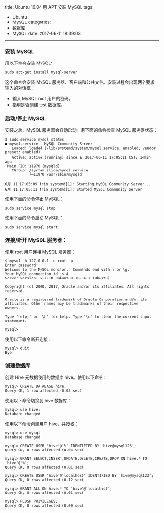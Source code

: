 title: Ubuntu 16.04 用 APT 安装 MySQL
tags:
  - Ubuntu
  - MySQL
categories:
  - 数据库
  - MySQL
date: 2017-06-11 18:39:03
---

### 安装 MySQL

用以下命令安装 MySQL:

    sudo apt-get install mysql-server
    
这个命令会安装 MySQL 服务器、客户端和公共文件。安装过程会出现两个要求输入的对话框：

- 输入 MySQL root 用户的密码。
- 指明是否创建 test 数据库。

<!-- more -->

### 启动/停止 MySQL

安装之后，MySQL 服务器会自动启动。用下面的命令检查 MySQL 服务器状态：

    $ sudo service mysql status
    ● mysql.service - MySQL Community Server
       Loaded: loaded (/lib/systemd/system/mysql.service; enabled; vendor preset: enabled)
       Active: active (running) since 日 2017-06-11 17:05:11 CST; 14min ago
     Main PID: 11970 (mysqld)
       CGroup: /system.slice/mysql.service
               └─11970 /usr/sbin/mysqld
    
    6月 11 17:05:09 frin systemd[1]: Starting MySQL Community Server...
    6月 11 17:05:11 frin systemd[1]: Started MySQL Community Server.

使用下面的命令停止 MySQL：

    sudo service mysql stop
    
使用下面的命令启动 MySQL：

    sudo service mysql start
    
### 连接/断开 MySQL 服务器：

使用 root 用户连接 MySQL 服务器：

    $ mysql -h 127.0.0.1 -u root -p
    Enter password: 
    Welcome to the MySQL monitor.  Commands end with ; or \g.
    Your MySQL connection id is 4
    Server version: 5.7.18-0ubuntu0.16.04.1 (Ubuntu)
    
    Copyright (c) 2000, 2017, Oracle and/or its affiliates. All rights reserved.
    
    Oracle is a registered trademark of Oracle Corporation and/or its
    affiliates. Other names may be trademarks of their respective
    owners.
    
    Type 'help;' or '\h' for help. Type '\c' to clear the current input statement.
    
    mysql>
    
使用以下命令断开连接：

    mysql> quit
    Bye

### 创建数据库

创建 Hive 元数据使用的数据库 hive。使用以下命令：

    mysql> CREATE DATABASE hive;
    Query OK, 1 row affected (0.03 sec)
    
使用以下命令切换到 hive 数据库：

    mysql> use hive;
    Database changed

使用以下命令创建用户 hive，并授权：

    mysql> use mysql;
    Database changed

    mysql> CREATE USER 'hive'@'%' IDENTIFIED BY 'hive@mysql123';
    Query OK, 0 rows affected (0.04 sec)
    
    mysql> GRANT SELECT,INSERT,UPDATE,DELETE,CREATE,DROP ON hive.* TO 'hive'@'%';
    Query OK, 0 rows affected (0.01 sec)
    
    mysql> CREATE USER 'hive'@'localhost' IDENTIFIED BY 'hive@mysql123';
    Query OK, 0 rows affected (0.12 sec)
    
    mysql> GRANT ALL ON hive.* TO 'hive'@'localhost';
    Query OK, 0 rows affected (0.01 sec)
    
    mysql> FLUSH PRIVILEGES;
    Query OK, 0 rows affected (0.00 sec)
